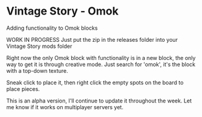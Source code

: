 # Vintage Story - Omok
Adding functionality to Omok blocks

WORK IN PROGRESS
Just put the zip in the releases folder into your Vintage Story mods folder

Right now the only Omok block with functionality is in a new block, the only way to get it is through creative mode. Just search for 'omok', it's the block with a top-down texture.

Sneak click to place it, then right click the empty spots on the board to place pieces.

This is an alpha version, I'll continue to update it throughout the week. Let me know if it works on multiplayer servers yet.
